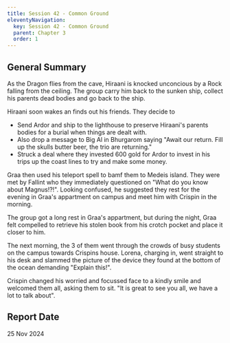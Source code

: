 ```yaml
---
title: Session 42 - Common Ground
eleventyNavigation:
  key: Session 42 - Common Ground
  parent: Chapter 3
  order: 1
---
```


## General Summary

As the Dragon flies from the cave, Hiraani is knocked unconcious by a Rock falling from the ceiling. The group carry him back to the sunken ship, collect his parents dead bodies and go back to the ship.

Hiraani soon wakes an finds out his friends. They decide to

* Send Ardor and ship to the lighthouse to preserve Hiraani's parents bodies for a burial when things are dealt with.
* Also drop a message to Big Al in Bhurgarom saying "Await our return. Fill up the skulls butter beer, the trio are returning."
* Struck a deal where they invested 600 gold for Ardor to invest in his trips up the coast lines to try and make some money.

Graa then used his teleport spell to bamf them to Medeis island. They were met by Fallint who they immediately questioned on "What do you know about Magnus!?!". Looking confused, he suggested they rest for the evening in Graa's appartment on campus and meet him with Crispin in the morning.

The group got a long rest in Graa's appartment, but during the night, Graa felt compelled to retrieve his stolen book from his crotch pocket and place it closer to him.

The next morning, the 3 of them went through the crowds of busy students on the campus towards Crispins house. Lorena, charging in, went straight to his desk and slammed the picture of the device they found at the bottom of the ocean demanding "Explain this!".

Crispin changed his worried and focussed face to a kindly smile and welcomed them all, asking them to sit. "It is great to see you all, we have a lot to talk about".

## Report Date

25 Nov 2024
